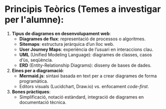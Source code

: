 # Principis Teòrics (Temes a investigar per l'alumne):

1. **Tipus de diagrames en desenvolupament web**:  
   - **Diagrames de flux**: representació de processos o algoritmes.  
   - **Sitemaps**: estructura jeràrquica d’un lloc web.  
   - **User Journey Maps**: experiència de l’usuari en interaccions clau.  
   - **UML** (Unified Modeling Language): diagrames de classes, casos d’ús, seqüència.  
   - **ERD** (Entity-Relationship Diagrams): disseny de bases de dades.  
2. **Eines per a diagramació**:  
   - **Mermaid.js**: sintaxi basada en text per a crear diagrames de forma programàtica.  
   - Editors visuals (Lucidchart, Draw.io) vs. enfocament *code-first*.  
3. **Bones pràctiques**:  
   - Simplificació, notació estàndard, integració de diagrames en documentació tècnica.  